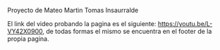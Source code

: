 Proyecto de Mateo Martin Tomas Insaurralde

El link del video probando la pagina es el siguiente: https://youtu.be/L-VY42X0900, de todas formas el mismo se encuentra en el footer de la propia pagina.
